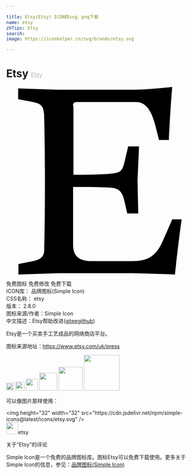```yaml
---

title: Etsy(Etsy) ICON转svg、png下载
name: etsy
zhTips: Etsy
search: 
image: https://iconhelper.cn/svg/brands/etsy.svg

---
```


# Etsy  <small style="font-size: 60%;font-weight: 100">Etsy</small>

<div id="svg" class="svg-wrap">
<svg role="img" viewBox="0 0 24 24" xmlns="http://www.w3.org/2000/svg"><title>Etsy icon</title><path d="M8.564 2.445c0-.325.033-.52.59-.52h7.465c1.3 0 2.02 1.11 2.54 3.193l.42 1.666h1.27c.23-4.728.43-6.784.43-6.784s-3.196.36-5.09.36H6.64L1.526.196v1.37l1.725.326c1.21.24 1.5.496 1.6 1.606 0 0 .11 3.27.11 8.64 0 5.385-.09 8.61-.09 8.61 0 .973-.39 1.333-1.59 1.573l-1.722.33V24l5.13-.165h8.55c1.935 0 6.39.165 6.39.165.105-1.17.75-6.48.855-7.064h-1.2L20 19.846c-1.005 2.28-2.476 2.445-4.11 2.445h-4.906c-1.63 0-2.415-.64-2.415-2.05V12.8s3.62 0 4.79.096c.912.064 1.463.325 1.76 1.598l.39 1.695h1.41l-.09-4.278.192-4.305H15.63l-.45 1.89c-.283 1.244-.48 1.47-1.754 1.6-1.666.17-4.815.14-4.815.14V2.45h-.05z"/></svg>
</div>
<detail full-name='etsy'></detail>

<div class="detail-page">
<p>
<span><span class="badge-success badge">免费图标</span> <span class="badge-success badge">免费修改</span>  <span class="badge-success badge">免费下载</span> </span>
<br/>
<span>
ICON库：
<span class="badge-secondary badge">品牌图标(Simple Icon)</span> 
</span>
<br/>
<span>
CSS名称：
<span class="badge-secondary badge">etsy</span> 
</span>

<br/>
<span>
版本：
<span class="badge-secondary badge">2.8.0</span> 
</span>
<br/>
<span>图标来源/作者：<span class="badge-light badge">Simple Icon</span></span> 
<br/>
<span class="zh-detail">中文描述：<span class="badge-primary badge">Etsy</span><span class="help-link"><span>帮助改进</span>(<a href="https://gitee.com/liuwave/icon-helper/edit/master/json/brands/etsy.json" target="_blank" rel="noopener noreferrer">gitee</a><a href="https://github.com/liuwave/icon-helper/edit/master/json/brands/etsy.json" target="_blank" rel="noopener noreferrer">github</a></span>)</span><br/>
</p>
</div><div class="description description alert alert-light"><p>Etsy是一个买卖手工艺成品的网络商店平台。</p><p>图标来源地址：<a href="https://www.etsy.com/uk/press" target="_blank" rel="noopener noreferrer">https://www.etsy.com/uk/press</a></p></div>
<div class="alert alert-dark">
<img height="21" width="21" src="https://cdn.jsdelivr.net/npm/simple-icons@latest/icons/etsy.svg" />
<img height="24" width="24" src="https://cdn.jsdelivr.net/npm/simple-icons@latest/icons/etsy.svg" />
<img height="32" width="32" src="https://cdn.jsdelivr.net/npm/simple-icons@latest/icons/etsy.svg" />
<img height="48" width="48" src="https://cdn.jsdelivr.net/npm/simple-icons@latest/icons/etsy.svg" />
<img height="64" width="64" src="https://cdn.jsdelivr.net/npm/simple-icons@latest/icons/etsy.svg" />
<img height="96" width="96" src="https://cdn.jsdelivr.net/npm/simple-icons@latest/icons/etsy.svg" />

</div>
<div>
  <p>可以像图片那样使用：    
  </p>
  <div class="alert alert-primary" style="font-size: 14px">
    &lt;img height="32" width="32" src="https://cdn.jsdelivr.net/npm/simple-icons@latest/icons/etsy.svg" /&gt;
    <copy-btn content='<img height="32" width="32" src="https://cdn.jsdelivr.net/npm/simple-icons@latest/icons/etsy.svg" />'></copy-btn>
  </div>
  <div class="alert alert-secondary">
    <img height="32" width="32" src="https://cdn.jsdelivr.net/npm/simple-icons@latest/icons/etsy.svg" />etsy
    <copy-btn content="etsy" btn-title="复制图标名称"></copy-btn>
  </div>
</div>

<Vssue title="关于“Etsy”的评论" >关于“Etsy”的评论</Vssue>


<div><p>Simple Icon是一个免费的品牌图标库。图标Etsy可以免费下载使用。更多关于  Simple Icon的信息，参见：<a target="_blank" href="https://iconhelper.cn/brands.html">品牌图标(Simple Icon)</a>
</p></div>
